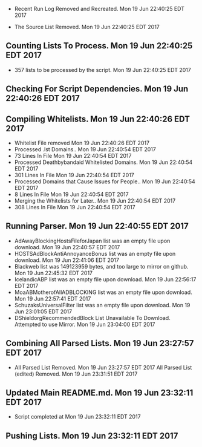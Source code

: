 * Recent Run Log Removed and Recreated. Mon 19 Jun 22:40:25 EDT 2017

* The Source List Removed. Mon 19 Jun 22:40:25 EDT 2017
## Counting Lists To Process. Mon 19 Jun 22:40:25 EDT 2017
* 	357 lists to be processed by the script. Mon 19 Jun 22:40:25 EDT 2017

## Checking For Script Dependencies. Mon 19 Jun 22:40:26 EDT 2017

## Compiling Whitelists. Mon 19 Jun 22:40:26 EDT 2017
* Whitelist File removed Mon 19 Jun 22:40:26 EDT 2017
* Processed .lst Domains.. Mon 19 Jun 22:40:54 EDT 2017
* 	73 Lines In File Mon 19 Jun 22:40:54 EDT 2017
* Processed Deathbybandaid Whitelisted Domains. Mon 19 Jun 22:40:54 EDT 2017
* 	301 Lines In File Mon 19 Jun 22:40:54 EDT 2017
* Processed Domains that Cause Issues for People.. Mon 19 Jun 22:40:54 EDT 2017
* 	8 Lines In File Mon 19 Jun 22:40:54 EDT 2017
* Merging the Whitelists for Later.. Mon 19 Jun 22:40:54 EDT 2017
* 	308 Lines In File Mon 19 Jun 22:40:54 EDT 2017

## Running Parser. Mon 19 Jun 22:40:55 EDT 2017
* AdAwayBlockingHostsFileforJapan list was an empty file upon download. Mon 19 Jun 22:40:57 EDT 2017
* HOSTSAdBlockAntiAnnoyanceBonus list was an empty file upon download. Mon 19 Jun 22:41:06 EDT 2017
* Blackweb list was 149123959 bytes, and too large to mirror on github. Mon 19 Jun 22:45:32 EDT 2017
* IcelandicABP list was an empty file upon download. Mon 19 Jun 22:56:17 EDT 2017
* MoaABMotherofAllADBLOCKING list was an empty file upon download. Mon 19 Jun 22:57:41 EDT 2017
* SchuzaksUniversalFilter list was an empty file upon download. Mon 19 Jun 23:01:05 EDT 2017
* DShieldorgRecommendedBlock List Unavailable To Download. Attempted to use Mirror. Mon 19 Jun 23:04:00 EDT 2017

## Combining All Parsed Lists. Mon 19 Jun 23:27:57 EDT 2017
* All Parsed List Removed. Mon 19 Jun 23:27:57 EDT 2017
All Parsed List (edited) Removed. Mon 19 Jun 23:31:51 EDT 2017

## Updated Main README.md. Mon 19 Jun 23:32:11 EDT 2017

* Script completed at Mon 19 Jun 23:32:11 EDT 2017
## Pushing Lists. Mon 19 Jun 23:32:11 EDT 2017

